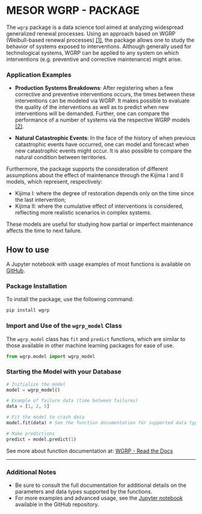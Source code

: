 # MESOR WGRP - PACKAGE
<!--
Here is a more developer-oriented version:
  1. In the terminal, install Poetry with the command: `pip install poet`.
  2. Navigate to the `wgrp` project folder and run: `poetry install` to install the dependencies.
  3. To generate the documentation, run: `poetry run task docs`.
  4. If you change any functions, run the tests with: `poetry run task test`.
-->

The `wgrp` package is a data science tool aimed at analyzing widespread generalized renewal processes. Using an approach based on WGRP (Weibull-based renewal processes) [[1]](https://journals.plos.org/plosone/article?id=10.1371/journal.pone.0133772), the package allows one to study the behavior of systems exposed to interventions. Although generally used for technological systems, WGRP can be applied to any system on which interventions (e.g. preventive and corrective maintenance) might arise.

### Application Examples

- **Production Systems Breakdowns**: After registering when a few corrective and preventive interventions occurs, the  times between these interventions can be modeled via WGRP. It makes possible to evaluate the quality of the interventions as well as to predict when new interventions will be demanded.  Further, one can compare the performance of a number of systems via the respective WGRP models [[2]](https://www.sciencedirect.com/science/article/abs/pii/S0951832018308391).

- **Natural Catastrophic Events**: In the face of the history of when previous catastrophic events have occurred, one can model and forecast when new catastrophic events might occur. It is also possible to compare the natural condition between territories. 


Furthermore, the package supports the consideration of different assumptions about the effect of maintenance through the Kijima I and II models, which represent, respectively:

- Kijima I: where the degree of restoration depends only on the time since the last intervention;
- Kijima II: where the cumulative effect of interventions is considered, reflecting more realistic scenarios in complex systems.

These models are useful for studying how partial or imperfect maintenance affects the time to next failure.

## How to use

A Jupyter notebook with usage examples of most functions is available on [GitHub](https://github.com/danttis/wgrp).

### Package Installation

To install the package, use the following command:

```bash
pip install wgrp
```

### Import and Use of the `wgrp_model` Class

The `wgrp_model` class has `fit` and `predict` functions, which are similar to those available in other machine learning packages for ease of use.

```python
from wgrp.model import wgrp_model
```

### Starting the Model with your Database

```python
# Initialize the model
model = wgrp_model()

# Example of failure data (time between failures)
data = [1, 2, 5]

# Fit the model to crash data
model.fit(data) # See the function documentation for supported data types

# Make predictions
predict = model.predict(1)
```
See more about function documentation at: [WGRP - Read the Docs](https://wgrp.readthedocs.io/en/latest/)

---

### Additional Notes

- Be sure to consult the full documentation for additional details on the parameters and data types supported by the functions.
- For more examples and advanced usage, see the [Jupyter notebook](Example_of_use.ipynb) available in the GitHub repository.

